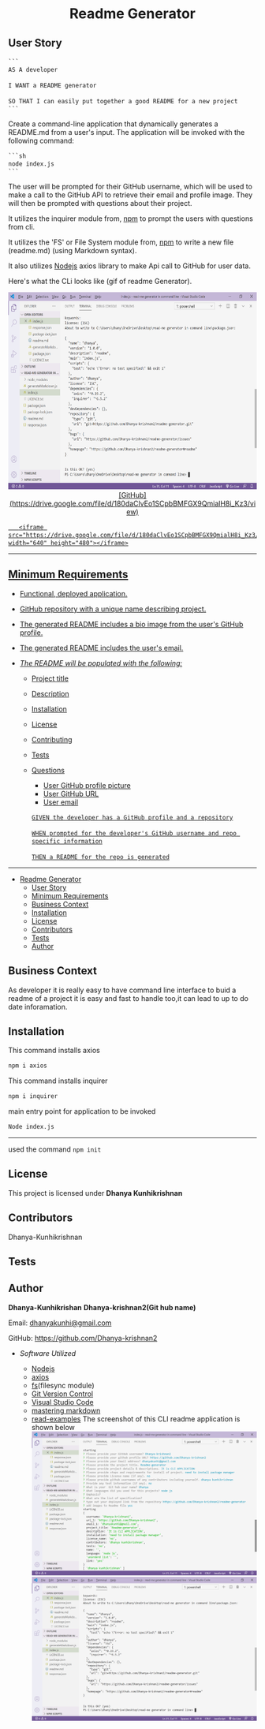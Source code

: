 <h1 align="center">
    Readme Generator 
</h1>   

## User Story

    ```
    AS A developer

    I WANT a README generator

    SO THAT I can easily put together a good README for a new project
    ```

Create a command-line application that dynamically generates a README.md from a user's input. The application will be invoked with the following command:

    ```sh
    node index.js
    ```

The user will be prompted for their GitHub username, 
which will be used to make a call to the GitHub API to retrieve their email and profile image. They will then be prompted with questions about their project.

It utilizes the inquirer module from, [npm](https://www.npmjs.com/) to prompt the users with questions from cli.

It utilizes the 'FS' or File System module from, [npm](https://www.npmjs.com/) to write a new file (readme.md) (using Markdown syntax).

It also utilizes [Nodejs](https://nodejs.org/en/) axios library to make Api call to GitHub
for user data.


Here's what the CLi looks like (gif of readme Generator).

<p align="center">
<img height=400 src="/2020-07-10.png" />
   <a href="https://drive.google.com/file/d/180daClvEo1SCpbBMFGX9QmialH8i_Kz3/view">
       [GitHub](https://drive.google.com/file/d/180daClvEo1SCpbBMFGX9QmialH8i_Kz3/view)
       
       <iframe src="https://drive.google.com/file/d/180daClvEo1SCpbBMFGX9QmialH8i_Kz3/preview" width="640" height="480"></iframe>
</p>


- - - 
   
## Minimum Requirements

- Functional, deployed application.

- GitHub repository with a unique name describing project.

- The generated README includes a bio image from the user's GitHub profile.

- The generated README includes the user's email.


- _The README will be populated with the following:_

  - Project title
  - Description
  - Installation
  - License
  - Contributing
  - Tests
  - Questions
    - User GitHub profile picture
    - User GitHub URL
    - User email

    ```
    GIVEN the developer has a GitHub profile and a repository

    WHEN prompted for the developer's GitHub username and repo specific information

    THEN a README for the repo is generated
    ```
- - -
    
- [Readme Generator](#readme-generator)
  - [User Story](#user-story)
  - [Minimum Requirements](#minimum-requirements)
  - [Business Context](#business-context)
  - [Installation](#installation)
  - [License](#license)
  - [Contributors](#contributors)
  - [Tests](#tests)
  - [Author](#author)


## Business Context

As developer it is really easy to have command line interface to buid a readme of a project it is easy and fast to handle too,it can lead to up to do date inforamation.
    
## Installation

   This command installs axios
   ```sh
   npm i axios
   ```
   This command installs inquirer
   ```sh
   npm i inquirer
   ``` 
   main entry point for application to be invoked
   ```sh 
   Node index.js
   ```
   - - -
   used the command ``npm init``

## License 

This project is licensed under **Dhanya Kunhikrishnan**

## Contributors

Dhanya-Kunhikrishnan
    
## Tests

## Author 
    
**Dhanya-Kunhikrishan**
**Dhanya-krishnan2(Git hub name)**
    
Email: dhanyakunhi@gmail.com
    
GitHub: https://github.com/Dhanya-krishnan2

- _Software Utilized_
  
  - [Nodejs](https://nodejs.org)
  - [axios](https://www.npmjs.com/axios)
  - [fs](https://www.npmjs.com/fs)(filesync module)
  - [Git Version Control](https://git-scm.com/)
  - [Visual Studio Code](https://code.visualstudio.com)
  - [mastering markdown](https://guides.github.com/features/mastering-markdown/)
  - [read-examples](https://github.com/microsoft/vscode/blob/master/README.md)
  The screenshot of this CLI readme application is shown below
  ![](/2020-07-10%20(1).png)
  ![](/2020-07-10.png)
    

                

